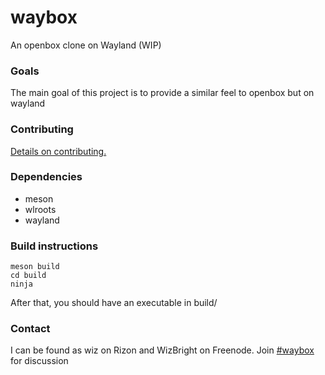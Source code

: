 # waybox
An openbox clone on Wayland (WIP)

### Goals
The main goal of this project is to provide a similar feel to openbox but on wayland

### Contributing

[Details on
contributing.](https://github.com/wizbright/waybox/blob/master/CONTRIBUTING.md)

### Dependencies

* meson
* wlroots
* wayland

### Build instructions

```
meson build
cd build
ninja
```

After that, you should have an executable in build/

### Contact
I can be found as wiz on Rizon and WizBright on Freenode. 
Join [#waybox](http://webchat.freenode.net/?channels=waybox) for discussion
